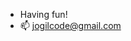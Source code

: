 - Having fun!
- 📫 jogilcode@gmail.com

<!---
Joshmogil/Joshmogil is a ✨ special ✨ repository because its `README.md` (this file) appears on your GitHub profile.
You can click the Preview link to take a look at your changes.
--->

